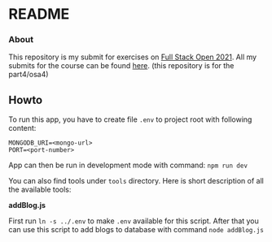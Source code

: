 # README

### About

This repository is my submit for exercises on [Full Stack Open 2021](https://fullstackopen.com/). All my submits for the course can be found [here](https://github.com/kosvi/HY_FullStack). (this repository is for the part4/osa4)

## Howto

To run this app, you have to create file `.env` to project root with following content: 

```
MONGODB_URI=<mongo-url>
PORT=<port-number>
```
App can then be run in development mode with command: `npm run dev`

You can also find tools under `tools` directory. Here is short description of all the available tools:

**addBlog.js**

First run `ln -s ../.env` to make `.env` available for this script. After that you can use this script to add blogs to database with command `node addBlog.js`
